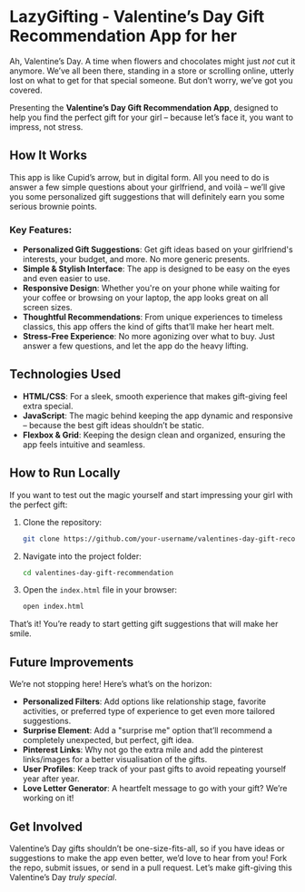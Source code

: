 # LazyGifting - Valentine’s Day Gift Recommendation App for her

Ah, Valentine’s Day. A time when flowers and chocolates might just *not* cut it anymore. We’ve all been there, standing in a store or scrolling online, utterly lost on what to get for that special someone. But don’t worry, we’ve got you covered. 

Presenting the **Valentine’s Day Gift Recommendation App**, designed to help you find the perfect gift for your girl – because let’s face it, you want to impress, not stress.

## How It Works

This app is like Cupid’s arrow, but in digital form. All you need to do is answer a few simple questions about your girlfriend, and voilà – we’ll give you some personalized gift suggestions that will definitely earn you some serious brownie points.

### Key Features:
- **Personalized Gift Suggestions**: Get gift ideas based on your girlfriend's interests, your budget, and more. No more generic presents.
- **Simple & Stylish Interface**: The app is designed to be easy on the eyes and even easier to use.
- **Responsive Design**: Whether you're on your phone while waiting for your coffee or browsing on your laptop, the app looks great on all screen sizes.
- **Thoughtful Recommendations**: From unique experiences to timeless classics, this app offers the kind of gifts that’ll make her heart melt.
- **Stress-Free Experience**: No more agonizing over what to buy. Just answer a few questions, and let the app do the heavy lifting.

## Technologies Used

- **HTML/CSS**: For a sleek, smooth experience that makes gift-giving feel extra special.
- **JavaScript**: The magic behind keeping the app dynamic and responsive – because the best gift ideas shouldn’t be static.
- **Flexbox & Grid**: Keeping the design clean and organized, ensuring the app feels intuitive and seamless.
  
## How to Run Locally

If you want to test out the magic yourself and start impressing your girl with the perfect gift:

1. Clone the repository:
   ```bash
   git clone https://github.com/your-username/valentines-day-gift-recommendation.git
   ```

2. Navigate into the project folder:
   ```bash
   cd valentines-day-gift-recommendation
   ```

3. Open the `index.html` file in your browser:
   ```bash
   open index.html
   ```

That’s it! You’re ready to start getting gift suggestions that will make her smile.

## Future Improvements

We’re not stopping here! Here’s what’s on the horizon:

- **Personalized Filters**: Add options like relationship stage, favorite activities, or preferred type of experience to get even more tailored suggestions.
- **Surprise Element**: Add a "surprise me" option that’ll recommend a completely unexpected, but perfect, gift idea.
- **Pinterest Links**: Why not go the extra mile and add the pinterest links/images for a better visualisation of the gifts.
- **User Profiles**: Keep track of your past gifts to avoid repeating yourself year after year. 
- **Love Letter Generator**: A heartfelt message to go with your gift? We’re working on it!

## Get Involved

Valentine’s Day gifts shouldn’t be one-size-fits-all, so if you have ideas or suggestions to make the app even better, we’d love to hear from you! Fork the repo, submit issues, or send in a pull request. Let’s make gift-giving this Valentine’s Day *truly special*.
